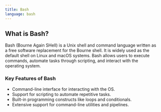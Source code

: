 ```yaml
---
title: Bash
language: bash
---
```


## What is Bash?

Bash (Bourne Again SHell) is a Unix shell and command language written as a free software replacement for the Bourne shell. It is widely used as the default shell on Linux and macOS systems. Bash allows users to execute commands, automate tasks through scripting, and interact with the operating system.

### Key Features of Bash
- Command-line interface for interacting with the OS.
- Support for scripting to automate repetitive tasks.
- Built-in programming constructs like loops and conditionals.
- Extensive support for command-line utilities and pipelines.
